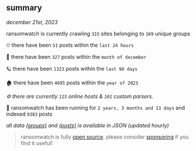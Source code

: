 
## summary
_december 21st, 2023_

ransomwatch is currently crawling `315` sites belonging to `169` unique groups

⏲ there have been `51` posts within the `last 24 hours`

🦈 there have been `327` posts within the `month of december`

🪐 there have been `1323` posts within the `last 90 days`

🏚 there have been `4695` posts within the `year of 2023`

_⚙️ there are currently `115` online hosts & `101` custom parsers._

🦕 ransomwatch has been running for `2 years, 3 months and 13 days` and indexed `9383` posts

_all data  [(groups)](http://ransomwhat.telemetry.ltd/groups) and [(posts)](http://ransomwhat.telemetry.ltd/posts) is available in JSON (updated hourly)_

> ransomwatch is fully [open source](https://github.com/joshhighet/ransomwatch#ransomwatch--). please consider [sponsoring](https://github.com/sponsors/joshhighet) if you find it useful!
